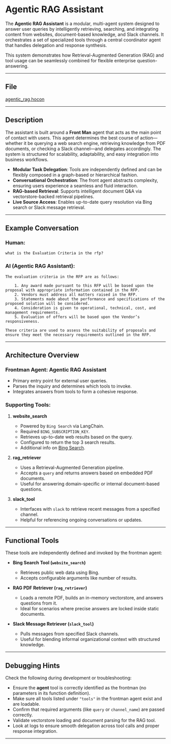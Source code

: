 # Agentic RAG Assistant

The **Agentic RAG Assistant** is a modular, multi-agent system designed to answer user queries by intelligently retrieving, searching, and integrating content from websites, document-based knowledge, and Slack channels. It orchestrates a set of specialized tools through a central coordinator agent that handles delegation and response synthesis.

This system demonstrates how Retrieval-Augmented Generation (RAG) and tool usage can be seamlessly combined for flexible enterprise question-answering.

---

## File

[agentic_rag.hocon](../../registries/agentic_rag.hocon)

---

## Description

The assistant is built around a **Front Man** agent that acts as the main point of contact with users. This agent determines the best course of action—whether it be querying a web search engine, retrieving knowledge from PDF documents, or checking a Slack channel—and delegates accordingly. The system is structured for scalability, adaptability, and easy integration into business workflows.

- **Modular Task Delegation**: Tools are independently defined and can be flexibly composed in a graph-based or hierarchical fashion.
- **Conversational Orchestration**: The front agent abstracts complexity, ensuring users experience a seamless and fluid interaction.
- **RAG-based Retrieval**: Supports intelligent document Q&A via vectorstore-backed retrieval pipelines.
- **Live Source Access**: Enables up-to-date query resolution via Bing search or Slack message retrieval.

---

## Example Conversation

### Human:
```
what is the Evaluation Criteria in the rfp?
```

### AI (Agentic RAG Assistant):
```
The evaluation criteria in the RFP are as follows:

    1. Any award made pursuant to this RFP will be based upon the proposal with appropriate information contained in the RFP.
    2. Vendors must address all matters raised in the RFP.
    3. Statements made about the performance and specifications of the proposed solution will be considered.
    4. Consideration is given to operational, technical, cost, and management requirements.
    5. Evaluation of offers will be based upon the Vendor’s responsiveness.

These criteria are used to assess the suitability of proposals and ensure they meet the necessary requirements outlined in the RFP.
```

---

## Architecture Overview

### Frontman Agent: **Agentic RAG Assistant**
- Primary entry point for external user queries.
- Parses the inquiry and determines which tools to invoke.
- Integrates answers from tools to form a cohesive response.

### Supporting Tools:

1. **website_search**
   - Powered by `Bing Search` via LangChain.
   - Required `BING_SUBSCRIPTION_KEY`.
   - Retrieves up-to-date web results based on the query.
   - Configured to return the top 3 search results.
   - Additional info on [Bing Search](https://python.langchain.com/docs/integrations/tools/bing_search/).

2. **rag_retriever**
   - Uses a Retrieval-Augmented Generation pipeline.
   - Accepts a `query` and returns answers based on embedded PDF documents.
   - Useful for answering domain-specific or internal document-based questions.

3. **slack_tool**
   - Interfaces with `slack` to retrieve recent messages from a specified channel.
   - Helpful for referencing ongoing conversations or updates.

---

## Functional Tools

These tools are independently defined and invoked by the frontman agent:

- **Bing Search Tool (`website_search`)**
  - Retrieves public web data using Bing.
  - Accepts configurable arguments like number of results.

- **RAG PDF Retriever (`rag_retriever`)**
  - Loads a remote PDF, builds an in-memory vectorstore, and answers questions from it.
  - Ideal for scenarios where precise answers are locked inside static documents.

- **Slack Message Retriever (`slack_tool`)**
  - Pulls messages from specified Slack channels.
  - Useful for blending informal organizational context with structured knowledge.

---

## Debugging Hints

Check the following during development or troubleshooting:

- Ensure the **agent** tool is correctly identified as the frontman (no parameters in its function definition).
- Make sure all tools listed under `"tools"` in the frontman agent exist and are loadable.
- Confirm that required arguments (like `query` or `channel_name`) are passed correctly.
- Validate vectorstore loading and document parsing for the RAG tool.
- Look at logs to ensure smooth delegation across tool calls and proper response integration.

---
